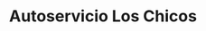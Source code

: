 ---
title: "Autoservicio Los Chicos"
url: /ciudad-autonoma-de-buenos-aires/autoservicio-los-chicos/
shop: comodidad
---